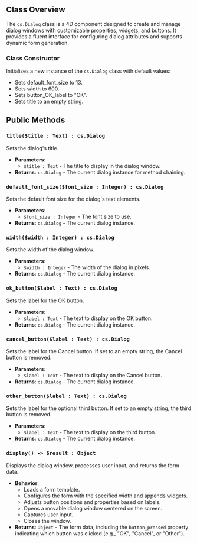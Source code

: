 ## Class Overview

The `cs.Dialog` class is a 4D component designed to create and manage dialog windows with customizable properties, widgets, and buttons. It provides a fluent interface for configuring dialog attributes and supports dynamic form generation.

### Class Constructor
Initializes a new instance of the `cs.Dialog` class with default values:
- Sets default_font_size to 13.
- Sets width to 600.
- Sets button_OK_label to "OK".
- Sets title to an empty string.

## Public Methods

### `title($title : Text) : cs.Dialog`
Sets the dialog's title.
- **Parameters**:
  - `$title : Text` - The title to display in the dialog window.
- **Returns**: `cs.Dialog` - The current dialog instance for method chaining.

### `default_font_size($font_size : Integer) : cs.Dialog`
Sets the default font size for the dialog's text elements.
- **Parameters**:
  - `$font_size : Integer` - The font size to use.
- **Returns**: `cs.Dialog` - The current dialog instance.

### `width($width : Integer) : cs.Dialog`
Sets the width of the dialog window.
- **Parameters**:
  - `$width : Integer` - The width of the dialog in pixels.
- **Returns**: `cs.Dialog` - The current dialog instance.

### `ok_button($label : Text) : cs.Dialog`
Sets the label for the OK button.
- **Parameters**:
  - `$label : Text` - The text to display on the OK button.
- **Returns**: `cs.Dialog` - The current dialog instance.

### `cancel_button($label : Text) : cs.Dialog`
Sets the label for the Cancel button. If set to an empty string, the Cancel button is removed.
- **Parameters**:
  - `$label : Text` - The text to display on the Cancel button.
- **Returns**: `cs.Dialog` - The current dialog instance.

### `other_button($label : Text) : cs.Dialog`
Sets the label for the optional third button. If set to an empty string, the third button is removed.
- **Parameters**:
  - `$label : Text` - The text to display on the third button.
- **Returns**: `cs.Dialog` - The current dialog instance.

### `display() -> $result : Object`
Displays the dialog window, processes user input, and returns the form data.
- **Behavior**:
  - Loads a form template.
  - Configures the form with the specified width and appends widgets.
  - Adjusts button positions and properties based on labels.
  - Opens a movable dialog window centered on the screen.
  - Captures user input.
  - Closes the window.
- **Returns**: `Object` - The form data, including the `button_pressed` property indicating which button was clicked (e.g., "OK", "Cancel", or "Other").
